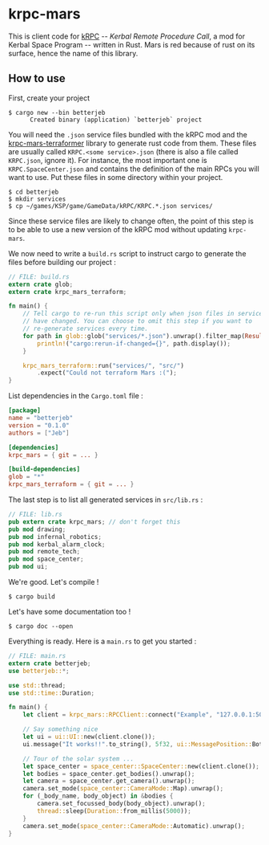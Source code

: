 # krpc-mars

This is client code for [kRPC] -- *Kerbal Remote Procedure Call*, a mod for
Kerbal Space Program -- written in Rust. Mars is red because of rust on its
surface, hence the name of this library.

[kRPC]: https://github.com/krpc/krpc

## How to use

First, create your project

    $ cargo new --bin betterjeb
          Created binary (application) `betterjeb` project

You will need the `.json` service files bundled with the kRPC mod and the
[krpc-mars-terraformer] library to generate rust code from them. These files are
usually called `KRPC.<some service>.json` (there is also a file called
`KRPC.json`, ignore it). For instance, the most important one is
`KRPC.SpaceCenter.json` and contains the definition of the main RPCs you will
want to use. Put these files in some directory within your project.

[krpc-mars-terraformer]: https://github.com/Cahu/krpc-mars-terraformer

    $ cd betterjeb
    $ mkdir services
    $ cp ~/games/KSP/game/GameData/kRPC/KRPC.*.json services/

Since these service files are likely to change often, the point of this step is
to be able to use a new version of the kRPC mod without updating `krpc-mars`.

We now need to write a `build.rs` script to instruct cargo to generate the
files before building our project :

```rust
// FILE: build.rs
extern crate glob;
extern crate krpc_mars_terraform;

fn main() {
	// Tell cargo to re-run this script only when json files in services/
	// have changed. You can choose to omit this step if you want to
	// re-generate services every time.
	for path in glob::glob("services/*.json").unwrap().filter_map(Result::ok) {
		println!("cargo:rerun-if-changed={}", path.display());
	}

	krpc_mars_terraform::run("services/", "src/")
		.expect("Could not terraform Mars :(");
}
```

List dependencies in the `Cargo.toml` file :

```toml
[package]
name = "betterjeb"
version = "0.1.0"
authors = ["Jeb"]

[dependencies]
krpc_mars = { git = ... }

[build-dependencies]
glob = "*"
krpc_mars_terraform = { git = ... }
```

The last step is to list all generated services in `src/lib.rs` :

```rust
// FILE: lib.rs
pub extern crate krpc_mars; // don't forget this
pub mod drawing;
pub mod infernal_robotics;
pub mod kerbal_alarm_clock;
pub mod remote_tech;
pub mod space_center;
pub mod ui;
```

We're good. Let's compile !

    $ cargo build

Let's have some documentation too !

    $ cargo doc --open

Everything is ready. Here is a `main.rs` to get you started :

```rust
// FILE: main.rs
extern crate betterjeb;
use betterjeb::*;

use std::thread;
use std::time::Duration;

fn main() {
	let client = krpc_mars::RPCClient::connect("Example", "127.0.0.1:50000").unwrap();

	// Say something nice
	let ui = ui::UI::new(client.clone());
	ui.message("It works!!".to_string(), 5f32, ui::MessagePosition::BottomCenter).unwrap();

	// Tour of the solar system ...
	let space_center = space_center::SpaceCenter::new(client.clone());
	let bodies = space_center.get_bodies().unwrap();
	let camera = space_center.get_camera().unwrap();
	camera.set_mode(space_center::CameraMode::Map).unwrap();
	for (_body_name, body_object) in &bodies {
		camera.set_focussed_body(body_object).unwrap();
		thread::sleep(Duration::from_millis(5000));
	}
	camera.set_mode(space_center::CameraMode::Automatic).unwrap();
}
```
